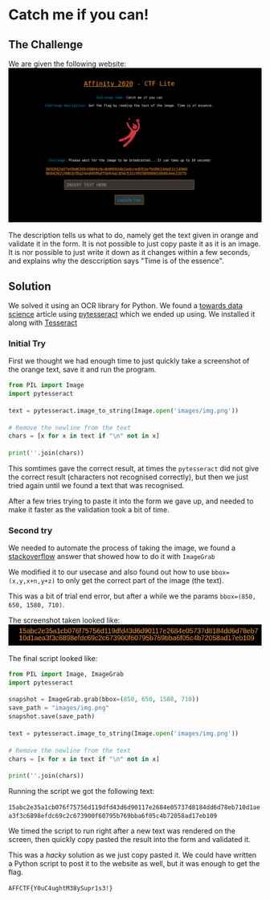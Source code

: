 # Catch me if you can! 


## The Challenge

We are given the following website:
![Chall](images/aff_home.png)


The description tells us what to do, namely get the text given in orange and
validate it in the form. 
It is not possible to just copy paste it as it is an image. It is nor possible
to just write it down as it changes within a few seconds, and explains why the desccription says "Time is of the essence".


## Solution

We solved it using an OCR library for Python. We found a [towards data science](https://towardsdatascience.com/read-text-from-image-with-one-line-of-python-code-c22ede074cac)
article using [pytesseract](https://github.com/madmaze/pytesseract) which we ended up using. 
We installed it along with [Tesseract](https://github.com/tesseract-ocr/tesseract) 


### Initial Try

First we thought we had enough time to just quickly take a screenshot of the orange text, save it and run the program.

```python
from PIL import Image
import pytesseract

text = pytesseract.image_to_string(Image.open('images/img.png'))

# Remove the newline from the text
chars = [x for x in text if "\n" not in x]

print(''.join(chars))

```

This somtimes gave the correct result, at times the `pytesseract` did
not give the correct result (characters not recognised correctly), but then we just tried again until we found a text that was recognised.

After a few tries trying to paste it into the form we gave up, and needed to make it faster as the 
validation took a bit of time.

### Second try

We needed to automate the process of taking the image, we found 
a [stackoverflow](https://stackoverflow.com/a/41384253) answer that
showed how to do it with `ImageGrab`

We modified it to our usecase and also found out how to use `bbox=(x,y,x+n,y+z)` to only get the correct part of the image (the text).

This was a bit of trial end error, but after a while we the params `bbox=(850, 650, 1580, 710)`. 

The screenshot taken looked like: 
![Text](images/img.png)


The final script looked like: 
```python
from PIL import Image, ImageGrab
import pytesseract

snapshot = ImageGrab.grab(bbox=(850, 650, 1580, 710))
save_path = "images/img.png"  
snapshot.save(save_path)

text = pytesseract.image_to_string(Image.open('images/img.png'))

# Remove the newline from the text
chars = [x for x in text if "\n" not in x]

print(''.join(chars))
```

Running the script we got the following text:

`15abc2e35a1cb076f75756d119dfd43d6d90117e2684e05737d8184dd6d78eb710d1aea3f3c6898efdc69c2c673900f60795b769bba6f05c4b72058ad17eb109`

We timed the script to run right after a new text was rendered on the screen, then quickly copy pasted the result into the form and validated it. 

This was a *hacky* solution as we just copy pasted it. We could have 
written a Python script to post it to the website as well, but it was enough to get the flag.

`AFFCTF{Y0uC4ughtM38ySupr1s3!}`